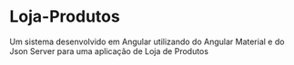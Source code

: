 # Loja-Produtos
Um sistema desenvolvido em Angular utilizando do Angular Material e do Json Server para uma aplicação de Loja de Produtos
